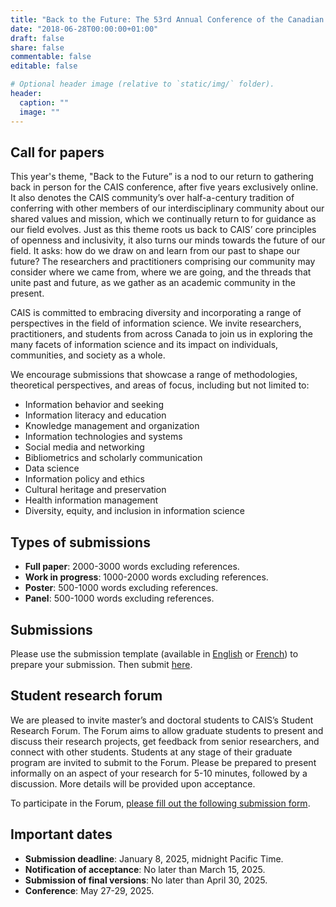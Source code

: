 ```yaml
---
title: "Back to the Future: The 53rd Annual Conference of the Canadian Association for Information Science"
date: "2018-06-28T00:00:00+01:00"
draft: false
share: false
commentable: false
editable: false

# Optional header image (relative to `static/img/` folder).
header:
  caption: ""
  image: ""
---
```



## Call for papers

This year's theme, "Back to the Future” is a nod to our return to gathering back in person for the CAIS conference, after five years exclusively online. It also denotes the CAIS community’s over half-a-century tradition of conferring with other members of our interdisciplinary community about our shared values and mission, which we continually return to for guidance as our field evolves. Just as this theme roots us back to CAIS’ core principles of openness and inclusivity, it also turns our minds towards the future of our field. It asks: how do we draw on and learn from our past to shape our future? The researchers and practitioners comprising our community may consider where we came from, where we are going, and the threads that unite past and future, as we gather as an academic community in the present.

CAIS is committed to embracing diversity and incorporating a range of perspectives in the field of information science. We invite researchers, practitioners, and students from across Canada to join us in exploring the many facets of information science and its impact on individuals, communities, and society as a whole. 

We encourage submissions that showcase a range of methodologies, theoretical perspectives, and areas of focus, including but not limited to:

- Information behavior and seeking
- Information literacy and education
- Knowledge management and organization
- Information technologies and systems
- Social media and networking
- Bibliometrics and scholarly communication
- Data science 
- Information policy and ethics
- Cultural heritage and preservation
- Health information management
- Diversity, equity, and inclusion in information science

## Types of submissions

- <strong>Full paper</strong>: 2000-3000 words excluding references. 
- <strong>Work in progress</strong>: 1000-2000 words excluding references.
- <strong>Poster</strong>: 500-1000 words excluding references.
- <strong>Panel</strong>: 500-1000 words excluding references.

## Submissions

Please use the submission template (available in <a href="https://cais2025.netlify.app/CAIS2025_template.docx">English</a> or <a href="https://cais2025.netlify.app/ACSI2025_modèle.docx">French</a>) to prepare your submission. Then submit <a href = "https://journals.library.ualberta.ca/ojs.cais-acsi.ca/index.php/cais-asci/about/submissions">here</a>.

## Student research forum

We are pleased to invite master’s and doctoral students to CAIS’s Student Research Forum. The Forum aims to allow graduate students to present and discuss their research projects, get feedback from senior researchers, and connect with other students. Students at any stage of their graduate program are invited to submit to the Forum. Please be prepared to present informally on an aspect of your research for 5-10 minutes, followed by a discussion. More details will be provided upon acceptance.

To participate in the Forum, <a href="https://forms.gle/HE3t4gim3XSym6eH9">please fill out the following submission form</a>.

## Important dates 

- <strong>Submission deadline</strong>: January 8, 2025, midnight Pacific Time.
- <strong>Notification of acceptance</strong>: No later than March 15, 2025.
- <strong>Submission of final versions</strong>: No later than April 30, 2025.
- <strong>Conference</strong>: May 27-29, 2025.
